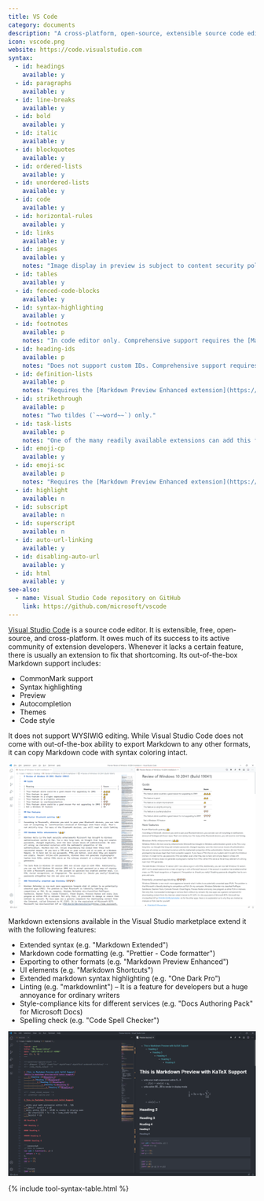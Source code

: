 ```yaml
---
title: VS Code
category: documents
description: "A cross-platform, open-source, extensible source code editor."
icon: vscode.png
website: https://code.visualstudio.com
syntax:
  - id: headings
    available: y
  - id: paragraphs
    available: y
  - id: line-breaks
    available: y
  - id: bold
    available: y
  - id: italic
    available: y
  - id: blockquotes
    available: y
  - id: ordered-lists
    available: y
  - id: unordered-lists
    available: y
  - id: code
    available: y
  - id: horizontal-rules
    available: y
  - id: links
    available: y
  - id: images
    available: y
    notes: "Image display in preview is subject to content security policy, adjustable from the drop-down menu to the top-right"
  - id: tables
    available: y
  - id: fenced-code-blocks
    available: y
  - id: syntax-highlighting
    available: y
  - id: footnotes
    available: p
    notes: "In code editor only. Comprehensive support requires the [Markdown Preview Enhanced extension](https://github.com/shd101wyy/vscode-markdown-preview-enhanced)."
  - id: heading-ids
    available: p
    notes: "Does not support custom IDs. Comprehensive support requires the [Markdown Preview Enhanced extension](https://github.com/shd101wyy/vscode-markdown-preview-enhanced)."
  - id: definition-lists
    available: p
    notes: "Requires the [Markdown Preview Enhanced extension](https://github.com/shd101wyy/vscode-markdown-preview-enhanced)."
  - id: strikethrough
    available: p
    notes: "Two tildes (`~~word~~`) only."
  - id: task-lists
    available: p
    notes: "One of the many readily available extensions can add this feature, e.g. [Markdown Preview Enhanced](https://github.com/shd101wyy/vscode-markdown-preview-enhanced)."
  - id: emoji-cp
    available: y
  - id: emoji-sc
    available: p
    notes: "Requires the [Markdown Preview Enhanced extension](https://github.com/shd101wyy/vscode-markdown-preview-enhanced)."
  - id: highlight
    available: n
  - id: subscript
    available: n
  - id: superscript
    available: n
  - id: auto-url-linking
    available: y
  - id: disabling-auto-url
    available: y
  - id: html
    available: y
see-also:
  - name: Visual Studio Code repository on GitHub
    link: https://github.com/microsoft/vscode
---
```


[Visual Studio Code](https://code.visualstudio.com) is a source code editor. It is extensible, free, open-source, and cross-platform. It owes much of its success to its active community of extension developers. Whenever it lacks a certain feature, there is usually an extension to fix that shortcoming. Its out-of-the-box Markdown support includes:

* CommonMark support
* Syntax highlighting
* Preview
* Autocompletion
* Themes
* Code style

It does not support WYSIWIG editing. While Visual Studio Code does not come with out-of-the-box ability to export Markdown to any other formats, it can copy Markdown code with syntax coloring intact.

![Visual Studio Code](../assets/images/tools/vscode.png)

Markdown extensions available in the Visual Studio marketplace extend it with the following features:

* Extended syntax (e.g. "Markdown Extended")
* Markdown code formatting (e.g. "Prettier - Code formatter")
* Exporting to other formats (e.g. "Markdown Preview Enhanced")
* UI elements (e.g. "Markdown Shortcuts")
* Extended markdown syntax highlighting (e.g. "One Dark Pro")
* Linting (e.g. "markdownlint") – It is a feature for developers but a huge annoyance for ordinary writers
* Style-compliance kits for different services (e.g. "Docs Authoring Pack" for Microsoft Docs)
* Spelling check (e.g. "Code Spell Checker")

![Visual Studio Code, with Markdown Preview Enhanced, Markdownlint, and One Dark Pro](../assets/images/tools/vscode-extended.png)


{% include tool-syntax-table.html %}
